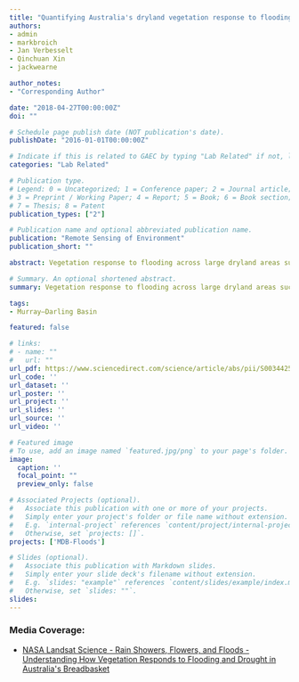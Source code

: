 ```yaml
---
title: "Quantifying Australia's dryland vegetation response to flooding and drought at sub-continental scale"
authors:
- admin
- markbroich
- Jan Verbesselt
- Qinchuan Xin
- jackwearne

author_notes:
- "Corresponding Author"

date: "2018-04-27T00:00:00Z"
doi: ""

# Schedule page publish date (NOT publication's date).
publishDate: "2016-01-01T00:00:00Z"

# Indicate if this is related to GAEC by typing "Lab Related" if not, leave blank
categories: "Lab Related"

# Publication type.
# Legend: 0 = Uncategorized; 1 = Conference paper; 2 = Journal article;
# 3 = Preprint / Working Paper; 4 = Report; 5 = Book; 6 = Book section;
# 7 = Thesis; 8 = Patent
publication_types: ["2"]

# Publication name and optional abbreviated publication name.
publication: "Remote Sensing of Environment"
publication_short: ""

abstract: Vegetation response to flooding across large dryland areas such as Australia's Murray Darling Basin (MDB) is not understood synoptically and with locally relevant detail. We filled this knowledge gap by quantifying vegetation dynamics, defined here as greening and browning due to changing chlorophyll content and leaf area index, in response to flooding and rainfall across the floodplains of the entire MDB. We quantified vegetation and flooding dynamics using the same data source, namely 26 years of high resolution, wall-to-wall satellite data, in a top down statistical modeling approach, where we controlled for rainfall. Our time series (1986–2011) covered a period of extreme hydroclimatic variability, including the South East Australian Millennium Drought, thus providing a research opportunity to investigate how the relationship between vegetation and flooding changed during wet and dry periods. Our results showed that besides rainfall, flooding plays a key role in driving floodplain vegetation dynamics, yet the role of flooding varied across the MDB floodplains. We quantified a change in the relationship of how vegetation responds to rainfall and flooding with an unprecedented level of spatial detail. The change in the relationships coincided primarily with the onset of the Millennium Drought, yet local and regional differences in the timing of the change did occur, suggesting that the beginning of the Millennium Drought did not impact all floodplain areas at the same time. Our synoptic while locally relevant quantification of the changing response of vegetation to rainfall and flooding is a first step to help underpin Australia's investment into environmental water allocations.

# Summary. An optional shortened abstract.
summary: Vegetation response to flooding across large dryland areas such as Australia's Murray Darling Basin (MDB) is not understood synoptically and with locally relevant detail.

tags:
- Murray–Darling Basin

featured: false

# links:
# - name: ""
#   url: ""
url_pdf: https://www.sciencedirect.com/science/article/abs/pii/S0034425718301895
url_code: ''
url_dataset: ''
url_poster: ''
url_project: ''
url_slides: ''
url_source: ''
url_video: ''

# Featured image
# To use, add an image named `featured.jpg/png` to your page's folder. 
image:
  caption: ''
  focal_point: ""
  preview_only: false

# Associated Projects (optional).
#   Associate this publication with one or more of your projects.
#   Simply enter your project's folder or file name without extension.
#   E.g. `internal-project` references `content/project/internal-project/index.md`.
#   Otherwise, set `projects: []`.
projects: ['MDB-Floods']

# Slides (optional).
#   Associate this publication with Markdown slides.
#   Simply enter your slide deck's filename without extension.
#   E.g. `slides: "example"` references `content/slides/example/index.md`.
#   Otherwise, set `slides: ""`.
slides:
---
```


### Media Coverage:
- <a href="https://landsat.gsfc.nasa.gov/article/rain-showers-flowers-and-floods-understanding-how-vegetation-responds-to-flooding-and-drought-in-australias-breadbasket/">NASA Landsat Science - Rain Showers, Flowers, and Floods - Understanding How Vegetation Responds to Flooding and Drought in Australia's Breadbasket</a>
